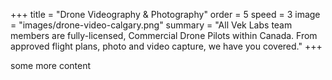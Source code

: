 +++
title = "Drone Videography & Photography"
order = 5
speed = 3
image = "images/drone-video-calgary.png"
summary = "All Vek Labs team members are fully-licensed, Commercial Drone Pilots within Canada. From approved flight plans, photo and video capture, we have you covered."
+++

some more content